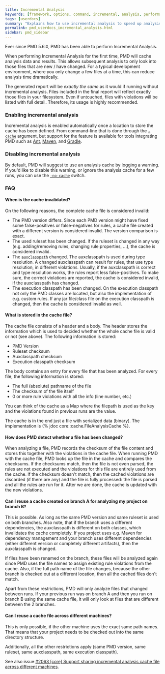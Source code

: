 ```yaml
---
title: Incremental Analysis
keywords: [framework, options, command, incremental, analysis, performance]
tags: [userdocs]
summary: "Explains how to use incremental analysis to speed up analysis"
permalink: pmd_userdocs_incremental_analysis.html
sidebar: pmd_sidebar
---
```


Ever since PMD 5.6.0, PMD has been able to perform Incremental Analysis.

When performing Incremental Analysis for the first time, PMD will cache analysis data and results.
This allows subsequent analysis to only look into those files that are new / have changed. For
a typical development environment, where you only change a few files at a time, this can reduce
analysis time dramatically.

The generated report will be *exactly the same* as it would if running without incremental analysis.
Files included in the final report will reflect exactly those files in your filesystem. Even if
untouched, files with violations will be listed with full detail. Therefore, its usage is highly recommended.


### Enabling incremental analysis

Incremental analysis is enabled automatically once a location to store the cache has been defined.
From command-line that is done through the [`-cache`](pmd_userdocs_cli_reference.html#cache) argument, but support for the feature is
available for tools integrating PMD such as [Ant](pmd_userdocs_tools_ant.html),
[Maven](pmd_userdocs_tools_maven.html), and [Gradle](pmd_userdocs_tools_gradle.html).


### Disabling incremental analysis

By default, PMD will suggest to use an analysis cache by logging a warning.
If you'd like to disable this warning, or ignore the analysis cache for a
few runs, you can use the [`-no-cache`](pmd_userdocs_cli_reference.html#no-cache) switch.


### FAQ

#### When is the cache invalidated?

On the following reasons, the complete cache file is considered invalid:

* The PMD version differs. Since each PMD version might have fixed some false-positives or false-negatives for rules,
  a cache file created with a different version is considered invalid. The version comparison is exact.
* The used ruleset has been changed. If the ruleset is changed in any way (e.g. adding/removing rules, changing
  rule properties, ...), the cache is considered invalid.
* The [`auxclasspath`](pmd_userdocs_cli_reference.html#auxclasspath) changed. The auxclasspath is used during
  type resolution. A changed auxclasspath can result for rules, that use type resolution, in different
  violations. Usually, if the auxclasspath is correct and type resolution works, the rules report less false-positives.
  To make sure, the correct violations are reported, the cache is considered invalid, if the auxclasspath has changed.
* The execution classpath has been changed. On the execution classpath not only the PMD classes are located, but also
  the implementation of e.g. custom rules. If any jar file/class file on the execution classpath is changed, then
  the cache is considered invalid as well.

#### What is stored in the cache file?

The cache file consists of a header and a body. The header stores the information which is used to decided
whether the whole cache file is valid or not (see above). The following information is stored:

* PMD Version
* Ruleset checksum
* Auxclasspath checksum
* Execution classpath checksum

The body contains an entry for every file that has been analyzed. For every file, the following information
is stored:

* The full (absolute) pathname of the file
* The checksum of the file itself
* 0 or more rule violations with all the info (line number, etc.)

You can think of the cache as a Map where the filepath is used as the key
and the violations found in previous runs are the value.

The cache is in the end just a file with serialized data (binary). The implementation is
{% jdoc core::cache.FileAnalysisCache %}.

#### How does PMD detect whether a file has been changed?

When analyzing a file, PMD records the checksum of the file content and stores this
together with the violations in the cache file. When running PMD with the cache file,
PMD looks up the file in the cache and compares the checksums.
If the checksums match, then the file is not even parsed, the rules
are not executed and the violations for this file are entirely used from the cache.
If the checksum doesn't match, then the cached violations are discarded (if there are any)
and the file is fully processed: the file is parsed and all the rules are run for it.
After we are done, the cache is updated with the new violations.

#### Can I reuse a cache created on branch A for analyzing my project on branch B?

This is possible. As long as the same PMD version and same ruleset is used on both branches.
Also note, that if the branch uses a different dependencies, the auxclasspath is different on both
classes, which invalidates the cache completely. If you project uses e.g. Maven for dependency
management and your branch uses different dependencies (either different version or completely different
artifacts), then the auxclasspath is changed.

If files have been renamed on the branch, these files will be analyzed again since PMD uses
the file names to assign existing rule violations from the cache. Also, if the full path name
of the file changes, because the other branch is checked out at a different location, then all
the cached files don't match.

Apart from these restrictions, PMD will only analyze files that changed between runs.
If your previous run was on branch A and then you run on branch B using the same cache file,
it will only look at files that are different between the 2 branches.

#### Can I reuse a cache file across different machines?

This is only possible, if the other machine uses the exact same path names. That means that
your project needs to be checked out into the same directory structure.

Additionally, all the other restrictions apply (same PMD version, same ruleset, same auxclasspath,
same execution classpath).

See also issue [#2063 [core] Support sharing incremental analysis cache file across different machines](https://github.com/pmd/pmd/issues/2063).
